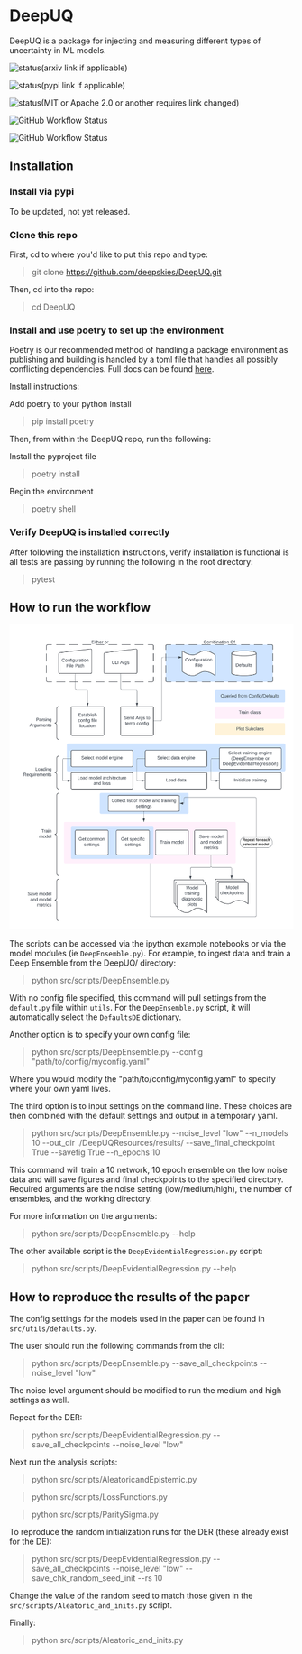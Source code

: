 # DeepUQ
DeepUQ is a package for injecting and measuring different types of uncertainty in ML models.

![status](https://img.shields.io/badge/arXiv-000.000-red)(arxiv link if applicable)

![status](https://img.shields.io/badge/PyPi-0.0.0.0-blue)(pypi link if applicable)

![status](https://img.shields.io/badge/License-MIT-lightgrey)(MIT or Apache 2.0 or another requires link changed)

![GitHub Workflow Status](https://img.shields.io/github/workflow/status/owner/repo/build-repo)

![GitHub Workflow Status](https://img.shields.io/github/workflow/status/owner/repo/test-repo?label=test)


## Installation

### Install via pypi
To be updated, not yet released.

### Clone this repo
First, cd to where you'd like to put this repo and type:
> git clone https://github.com/deepskies/DeepUQ.git

Then, cd into the repo:
> cd DeepUQ

### Install and use poetry to set up the environment
Poetry is our recommended method of handling a package environment as publishing and building is handled by a toml file that handles all possibly conflicting dependencies. 
Full docs can be found [here](https://python-poetry.org/docs/basic-usage/).

Install instructions: 

Add poetry to your python install 
> pip install poetry

Then, from within the DeepUQ repo, run the following:

Install the pyproject file
> poetry install 

Begin the environment
> poetry shell

### Verify DeepUQ is installed correctly

After following the installation instructions, verify installation is functional is all tests are passing by running the following in the root directory:
> pytest

## How to run the workflow
![Folder structure overview](images/DeepUQWorkflow_Maggie.png)

The scripts can be accessed via the ipython example notebooks or via the model modules (ie `DeepEnsemble.py`). For example, to ingest data and train a Deep Ensemble from the DeepUQ/ directory:

> python src/scripts/DeepEnsemble.py

With no config file specified, this command will pull settings from the `default.py` file within `utils`. For the `DeepEnsemble.py` script, it will automatically select the `DefaultsDE` dictionary.

Another option is to specify your own config file:

> python src/scripts/DeepEnsemble.py --config "path/to/config/myconfig.yaml"

Where you would modify the "path/to/config/myconfig.yaml" to specify where your own yaml lives.

The third option is to input settings on the command line. These choices are then combined with the default settings and output in a temporary yaml.

> python src/scripts/DeepEnsemble.py --noise_level "low" --n_models 10 --out_dir ./DeepUQResources/results/ --save_final_checkpoint True --savefig True --n_epochs 10

This command will train a 10 network, 10 epoch ensemble on the low noise data and will save figures and final checkpoints to the specified directory. Required arguments are the noise setting (low/medium/high), the number of ensembles, and the working directory.

For more information on the arguments:
> python src/scripts/DeepEnsemble.py --help

The other available script is the `DeepEvidentialRegression.py` script:
> python src/scripts/DeepEvidentialRegression.py --help

## How to reproduce the results of the paper

The config settings for the models used in the paper can be found in `src/utils/defaults.py`.

The user should run the following commands from the cli:
> python src/scripts/DeepEnsemble.py --save_all_checkpoints --noise_level "low"

The noise level argument should be modified to run the medium and high settings as well.

Repeat for the DER:
> python src/scripts/DeepEvidentialRegression.py --save_all_checkpoints --noise_level "low"

Next run the analysis scripts:
> python src/scripts/AleatoricandEpistemic.py

> python src/scripts/LossFunctions.py

> python src/scripts/ParitySigma.py

To reproduce the random initialization runs for the DER (these already exist for the DE):
> python src/scripts/DeepEvidentialRegression.py --save_all_checkpoints --noise_level "low" --save_chk_random_seed_init --rs 10

Change the value of the random seed to match those given in the `src/scripts/Aleatoric_and_inits.py` script.

Finally:
> python src/scripts/Aleatoric_and_inits.py

